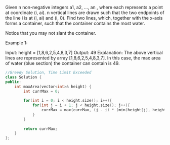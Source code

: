 Given n non-negative integers a1, a2, ..., an , where each represents a point at coordinate (i, ai). n vertical lines are drawn such that the two endpoints of the line i is at (i, ai) and (i, 0). Find two lines, which, together with the x-axis forms a container, such that the container contains the most water.

Notice that you may not slant the container. 

Example 1:

Input: height = [1,8,6,2,5,4,8,3,7]
Output: 49
Explanation: The above vertical lines are represented by array [1,8,6,2,5,4,8,3,7]. In this case, the max area of water (blue section) the container can contain is 49.

```cpp
//Greedy Solution, Time Limit Exceeded
class Solution {
public:
    int maxArea(vector<int>& height) {
        int currMax = 0;
        
        for(int i = 0; i < height.size(); i++){
            for(int j = i + 1; j < height.size(); j++){
                currMax = max(currMax, (j - i) * (min(height[j], height[i])));
            }
        }
        
        return currMax;
    }
};
```
